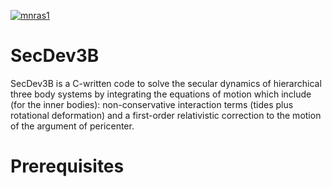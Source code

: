 [![mnras1](https://img.shields.io/badge/MNRAS-10.1093/mnras/stz370-blue.svg)](https://academic.oup.com/mnras/article-abstract/485/1/522/5307896)
# SecDev3B 

SecDev3B is a C-written code to solve the secular dynamics of hierarchical three body systems by integrating the equations of motion which include (for the inner bodies): non-conservative interaction terms (tides plus rotational deformation) and a first-order relativistic correction to the motion of the argument of pericenter. 

# Prerequisites





